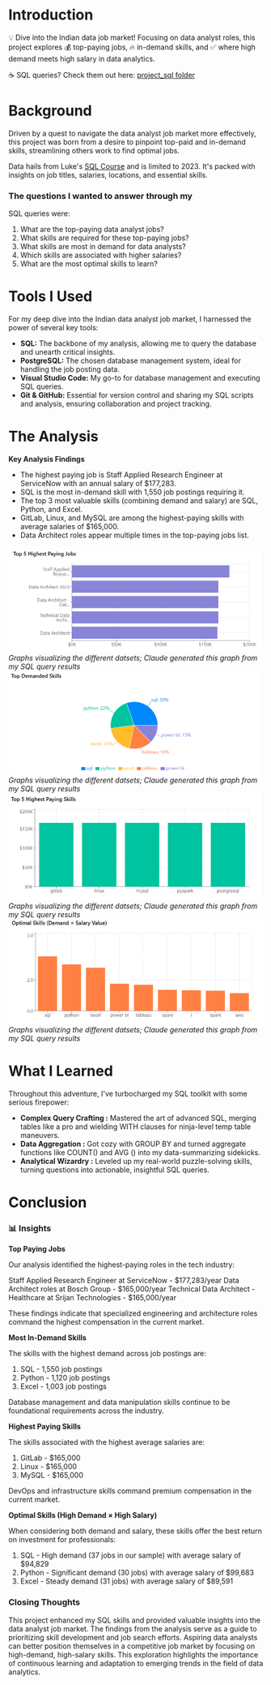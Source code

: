 # Introduction
💡 Dive into the Indian data job market! Focusing on data analyst roles, this project explores 💰 top-paying jobs, 🔥 in-demand skills, and ✅ where high demand meets high salary in data analytics.

☕ SQL queries? Check them out here: [project_sql folder](/project_sql/)
# Background
Driven by a quest to navigate the data analyst job market more effectively, this project was born from a desire to pinpoint top-paid and in-demand skills, streamlining others work to find optimal jobs.

Data hails from Luke's [SQL Course](https://lukebarousse.com/sql) and is limited to 2023. It's packed with insights on job titles, salaries, locations, and essential skills.

### The questions I wanted to answer through my
SQL queries were:

1. What are the top-paying data analyst jobs?
2. What skills are required for these top-paying jobs?
3. What skills are most in demand for data
analysts?
4. Which skills are associated with higher
salaries?
5. What are the most optimal skills to learn?

# Tools I Used

For my deep dive into the Indian data analyst job market, I harnessed the power of several key tools:

- **SQL:** The backbone of my analysis, allowing me to query the database and unearth critical insights.
- **PostgreSQL:** The chosen database management system, ideal for handling the job posting data.
- **Visual Studio Code:** My go-to for database management and executing SQL queries.
- **Git & GitHub:** Essential for version control and sharing my SQL scripts and analysis, ensuring collaboration and project tracking.

# The Analysis
**Key Analysis Findings**

- The highest paying job is Staff Applied Research Engineer at ServiceNow with an annual salary of $177,283.
- SQL is the most in-demand skill with 1,550 job postings requiring it.
- The top 3 most valuable skills (combining demand and salary) are SQL, Python, and Excel.
- GitLab, Linux, and MySQL are among the highest-paying skills with average salaries of $165,000.
- Data Architect roles appear multiple times in the top-paying jobs list.

![Top Paying Roles](Asset/TopPayingJobs.png)
*Graphs visualizing the different datsets; Claude generated this
graph from my SQL query results*
![Top Demanded Skills](Asset/TopDemandedSkills.png)
*Graphs visualizing the different datsets; Claude generated this
graph from my SQL query results*
![Top Highest Paying Skills](Asset/TopSkills.png)
*Graphs visualizing the different datsets; Claude generated this
graph from my SQL query results*
![Optimal Skills](Asset/OptimalSkills.png)
*Graphs visualizing the different datsets; Claude generated this
graph from my SQL query results*

# What I Learned

Throughout this adventure, I've turbocharged my
SQL toolkit with some serious firepower:

- **Complex Query Crafting :** Mastered the art
of advanced SQL, merging tables like a pro and
wielding WITH clauses for ninja-level temp table
maneuvers.
- **Data Aggregation :** Got cozy with GROUP BY
and turned aggregate functions like COUNT() and AVG
() into my data-summarizing sidekicks.
- **Analytical Wizardry :** Leveled up my
real-world puzzle-solving skills, turning
questions into actionable, insightful SQL queries.

# Conclusion

### 📊 Insights

**Top Paying Jobs**

Our analysis identified the highest-paying roles in the tech industry:

Staff Applied Research Engineer at ServiceNow - $177,283/year
Data Architect roles at Bosch Group - $165,000/year
Technical Data Architect - Healthcare at Srijan Technologies - $165,000/year

These findings indicate that specialized engineering and architecture roles command the highest compensation in the current market.

**Most In-Demand Skills**

The skills with the highest demand across job postings are:

1. SQL - 1,550 job postings
2. Python - 1,120 job postings
3. Excel - 1,003 job postings

Database management and data manipulation skills continue to be foundational requirements across the industry.

**Highest Paying Skills**

The skills associated with the highest average salaries are:

1. GitLab - $165,000
2. Linux - $165,000
3. MySQL - $165,000

DevOps and infrastructure skills command premium compensation in the current market.

**Optimal Skills (High Demand × High Salary)**

When considering both demand and salary, these skills offer the best return on investment for professionals:

1. SQL - High demand (37 jobs in our sample) with average salary of $94,829
2. Python - Significant demand (30 jobs) with average salary of $99,683
3. Excel - Steady demand (31 jobs) with average salary of $89,591

### Closing Thoughts
This project enhanced my SQL skills and provided valuable insights into the data analyst job market. The findings from the analysis serve as a guide to prioritizing skill development and job search efforts. Aspiring data analysts can better position themselves in a competitive job market by focusing on high-demand, high-salary skills. This exploration highlights the importance of continuous learning and adaptation to emerging trends in the field of data analytics.

